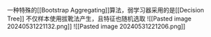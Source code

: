一种特殊的[[Bootstrap Aggregating]]算法，弱学习器采用的是[[Decision Tree]]
不仅样本使用拔靴法产生，且特征也随机选取
![[Pasted image 20240531221132.png]]
![[Pasted image 20240531221206.png]]